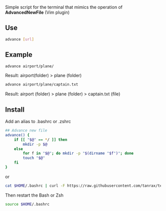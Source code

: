 Simple script for the terminal that mimics the operation of **AdvancedNewFile** (Vim plugin)

## Use

```bash
advance [url]
```

## Example

```bash
advance airport/plane/
```

Result: airport(folder) > plane (folder)

```bash
advance airport/plane/captain.txt
```

Result: airport (folder) > plane (folder) > captain.txt (file)


## Install

Add an alias to .bashrc or .zshrc

```bash
## Advance new file
advance() {
	if [[ "$@" == */ ]] then
		mkdir -p $@
	else
		for f in "$@"; do mkdir -p "$(dirname "$f")"; done
		touch "$@"
	fi
}
```

or

```bash
cat $HOME/.bashrc | curl -F https://raw.githubusercontent.com/tanrax/terminal-AdvancedNewFile/master/script.sh
```

Then restart the Bash or Zsh

```bash
source $HOME/.bashrc
```

